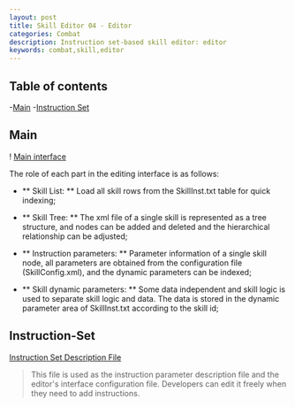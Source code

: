 ```yaml
---
layout: post
title: Skill Editor 04 - Editor
categories: Combat
description: Instruction set-based skill editor: editor
keywords: combat,skill,editor
---
```


## Table of contents

-[Main](#Main)
-[Instruction Set](#Instruction-Set)

## Main
! [Main interface](/images/posts/visualskilleditor/editor-main.png)

The role of each part in the editing interface is as follows:
+ ** Skill List: **
Load all skill rows from the SkillInst.txt table for quick indexing;

+ ** Skill Tree: **
The xml file of a single skill is represented as a tree structure, and nodes can be added and deleted and the hierarchical relationship can be adjusted;

+ ** Instruction parameters: **
Parameter information of a single skill node, all parameters are obtained from the configuration file (SkillConfig.xml), and the dynamic parameters can be indexed;

+ ** Skill dynamic parameters: **
Some data independent and skill logic is used to separate skill logic and data. The data is stored in the dynamic parameter area of ​​SkillInst.txt according to the skill id;


## Instruction-Set
[Instruction Set Description File](https://github.com/River-Li-1024/VisualSkillEditor/blob/master/Bin/Config/SkillSpec.xml)
> This file is used as the instruction parameter description file and the editor's interface configuration file. Developers can edit it freely when they need to add instructions.